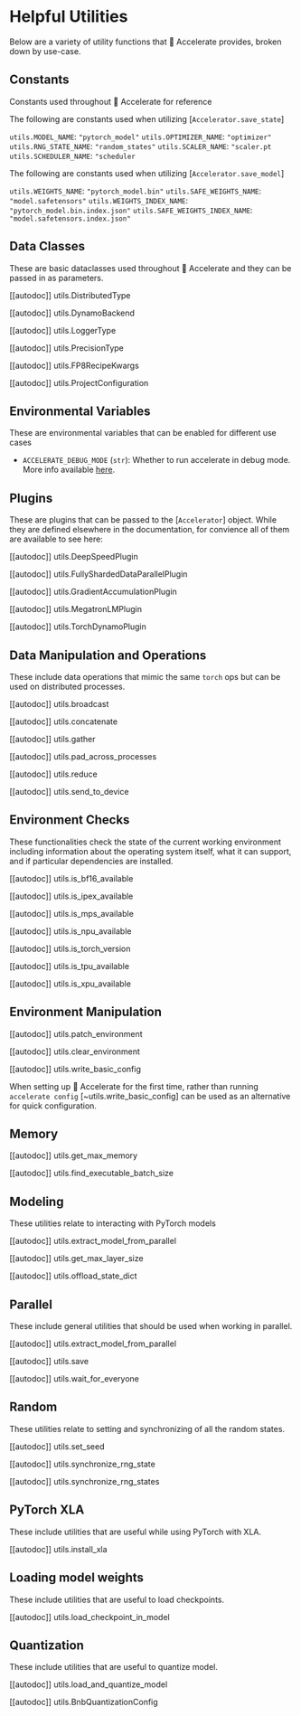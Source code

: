 <!--Copyright 2021 The HuggingFace Team. All rights reserved.

Licensed under the Apache License, Version 2.0 (the "License"); you may not use this file except in compliance with
the License. You may obtain a copy of the License at

http://www.apache.org/licenses/LICENSE-2.0

Unless required by applicable law or agreed to in writing, software distributed under the License is distributed on
an "AS IS" BASIS, WITHOUT WARRANTIES OR CONDITIONS OF ANY KIND, either express or implied. See the License for the
specific language governing permissions and limitations under the License.

⚠️ Note that this file is in Markdown but contain specific syntax for our doc-builder (similar to MDX) that may not be
rendered properly in your Markdown viewer.
-->

# Helpful Utilities

Below are a variety of utility functions that 🤗 Accelerate provides, broken down by use-case. 

## Constants

Constants used throughout 🤗 Accelerate for reference

The following are constants used when utilizing [`Accelerator.save_state`]

`utils.MODEL_NAME`: `"pytorch_model"`
`utils.OPTIMIZER_NAME`: `"optimizer"`
`utils.RNG_STATE_NAME`: `"random_states"`
`utils.SCALER_NAME`: `"scaler.pt`
`utils.SCHEDULER_NAME`: `"scheduler`

The following are constants used when utilizing [`Accelerator.save_model`]

`utils.WEIGHTS_NAME`: `"pytorch_model.bin"`
`utils.SAFE_WEIGHTS_NAME`: `"model.safetensors"`
`utils.WEIGHTS_INDEX_NAME`: `"pytorch_model.bin.index.json"`
`utils.SAFE_WEIGHTS_INDEX_NAME`: `"model.safetensors.index.json"`

## Data Classes

These are basic dataclasses used throughout 🤗 Accelerate and they can be passed in as parameters.

[[autodoc]] utils.DistributedType

[[autodoc]] utils.DynamoBackend

[[autodoc]] utils.LoggerType

[[autodoc]] utils.PrecisionType

[[autodoc]] utils.FP8RecipeKwargs

[[autodoc]] utils.ProjectConfiguration

## Environmental Variables

These are environmental variables that can be enabled for different use cases

* `ACCELERATE_DEBUG_MODE` (`str`): Whether to run accelerate in debug mode. More info available [here](../usage_guides/debug.md).

## Plugins

These are plugins that can be passed to the [`Accelerator`] object. While they are defined elsewhere in the documentation, 
for convience all of them are available to see here:

[[autodoc]] utils.DeepSpeedPlugin

[[autodoc]] utils.FullyShardedDataParallelPlugin

[[autodoc]] utils.GradientAccumulationPlugin

[[autodoc]] utils.MegatronLMPlugin

[[autodoc]] utils.TorchDynamoPlugin


## Data Manipulation and Operations

These include data operations that mimic the same `torch` ops but can be used on distributed processes.

[[autodoc]] utils.broadcast

[[autodoc]] utils.concatenate

[[autodoc]] utils.gather

[[autodoc]] utils.pad_across_processes

[[autodoc]] utils.reduce

[[autodoc]] utils.send_to_device

## Environment Checks

These functionalities check the state of the current working environment including information about the operating system itself, what it can support, and if particular dependencies are installed. 

[[autodoc]] utils.is_bf16_available

[[autodoc]] utils.is_ipex_available

[[autodoc]] utils.is_mps_available

[[autodoc]] utils.is_npu_available

[[autodoc]] utils.is_torch_version

[[autodoc]] utils.is_tpu_available

[[autodoc]] utils.is_xpu_available

## Environment Manipulation

[[autodoc]] utils.patch_environment

[[autodoc]] utils.clear_environment

[[autodoc]] utils.write_basic_config

When setting up 🤗 Accelerate for the first time, rather than running `accelerate config` [~utils.write_basic_config] can be used as an alternative for quick configuration.

## Memory

[[autodoc]] utils.get_max_memory

[[autodoc]] utils.find_executable_batch_size

## Modeling

These utilities relate to interacting with PyTorch models

[[autodoc]] utils.extract_model_from_parallel

[[autodoc]] utils.get_max_layer_size

[[autodoc]] utils.offload_state_dict


## Parallel

These include general utilities that should be used when working in parallel.

[[autodoc]] utils.extract_model_from_parallel

[[autodoc]] utils.save

[[autodoc]] utils.wait_for_everyone


## Random

These utilities relate to setting and synchronizing of all the random states.

[[autodoc]] utils.set_seed

[[autodoc]] utils.synchronize_rng_state

[[autodoc]] utils.synchronize_rng_states


## PyTorch XLA

These include utilities that are useful while using PyTorch with XLA.

[[autodoc]] utils.install_xla

## Loading model weights

These include utilities that are useful to load checkpoints.

[[autodoc]] utils.load_checkpoint_in_model

## Quantization

These include utilities that are useful to quantize model.

[[autodoc]] utils.load_and_quantize_model

[[autodoc]] utils.BnbQuantizationConfig